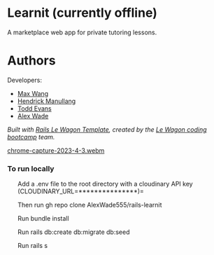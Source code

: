 # Learnit (currently offline)

A marketplace web app for private tutoring lessons.

# Authors # 

Developers:

* [Max Wang](https://github.com/jlmaxwang)
* [Hendrick Manullang](https://github.com/diplobrat)
* [Todd Evans](https://github.com/tomiev)
* [Alex Wade](https://github.com/AlexWade555)


_Built with [Rails Le Wagon Template](https://github.com/lewagon/rails-templates), created by the [Le Wagon coding bootcamp](https://www.lewagon.com) team._


[chrome-capture-2023-4-3.webm](https://user-images.githubusercontent.com/89673006/235828611-d5c4e5d9-6add-473f-928a-74fa5f388be5.webm)

<h3>To run locally </h3>

<ul> Add a .env file to the root directory with a cloudinary API key (CLOUDINARY_URL=***************)= </ul>
<ul> Then run gh repo clone AlexWade555/rails-learnit </ul>
<ul> Run bundle install </ul>
<ul> Run rails db:create db:migrate db:seed </ul>
<ul> Run rails s </ul>
